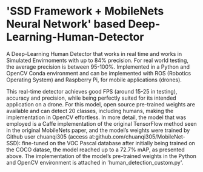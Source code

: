 # 'SSD Framework + MobileNets Neural Network' based Deep-Learning-Human-Detector
A Deep-Learning Human Detector that works in real time and works in Simulated Envirnoments with up to 84% precision. For real world testing, the average precision is between 95-100%. Implemented in a Python and OpenCV Conda environment and can be implemented with ROS (Robotics Operating System) and Raspberry Pi, for mobile applications (drones).

This real-time detector achieves good FPS (around 15-25 in testing), accuracy and precision, while being perfectly suited for its intended application on a drone. For this model, open source pre-trained weights are available and can detect 20 classes, including humans, making the implementation in OpenCV effortless. In more detail, the model that was employed is a Caffe implementation of the original TensorFlow method seen in the original MobileNets paper, and the model’s weights were trained by Github user chuanqi305 (access at:github.com/chuanqi305/MobileNet-SSD): fine-tuned on the VOC Pascal database after initially being trained on the COCO datase, the model reached up to a 72.7% mAP, as presented above. The implementation of the model’s pre-trained weights in the Python and OpenCV environment is attached in 'human_detection_custom.py'.
